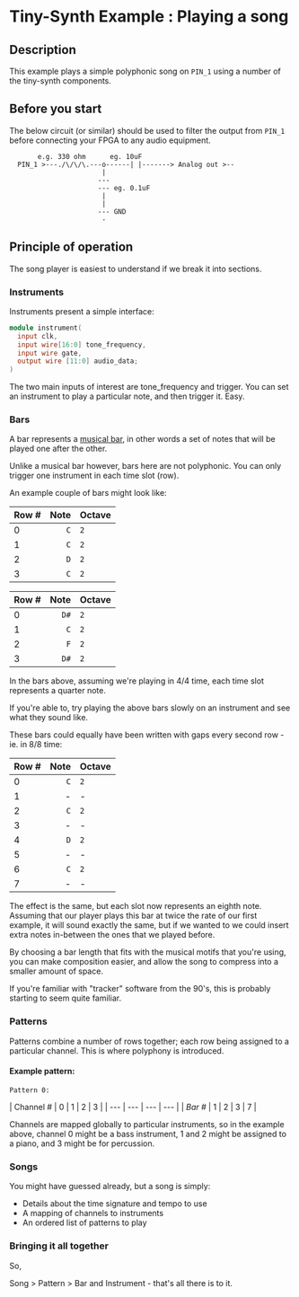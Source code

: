 # Tiny-Synth Example : Playing a song

## Description

This example plays a simple polyphonic song on `PIN_1` using a number of the tiny-synth components.

## Before you start

The below circuit (or similar) should be used to filter the output from `PIN_1` before connecting your FPGA to any audio equipment.

```      
       e.g. 330 ohm      eg. 10uF
  PIN_1 >---./\/\/\.---o------| |-------> Analog out >--
                       |
                      ---
                      --- eg. 0.1uF
                       |
                       |
                      --- GND
                       -                 
```

## Principle of operation

The song player is easiest to understand if we break it into sections.

### Instruments

Instruments present a simple interface:

```verilog
module instrument(
  input clk,
  input wire[16:0] tone_frequency,
  input wire gate,
  output wire [11:0] audio_data;
)
```

The two main inputs of interest are tone_frequency and trigger. You can set an instrument to play a particular note, and then trigger it. Easy.

### Bars

A bar represents a [musical bar](https://en.wikipedia.org/wiki/Bar_(music)), in other words a set of notes that will be played one after the other.

Unlike a musical bar however, bars here are not polyphonic.  You can only trigger one instrument in each time slot (row).

An example couple of bars might look like:

| Row # | Note | Octave |
| --- | ---: | --- |
|0 | `C`  | `2` |
|1 | `C`  | `2` |
|2 | `D`  | `2` |
|3 | `C`  | `2` |

| Row # | Note | Octave |
| --- | ---: | --- |
|0 | `D#` | `2` |
|1 | `C`  | `2` |
|2 | `F`  | `2` |
|3 | `D#` | `2` |

In the bars above, assuming we're playing in 4/4 time, each time slot represents a quarter note.

If you're able to, try playing the above bars slowly on an instrument and see what they sound like.

These bars could equally have been written with gaps every second row - ie. in 8/8 time:

| Row # | Note | Octave |
| --- | ---: | --- |
|0 | `C`  | `2` |
|1 | - | - |
|2 | `C`  | `2` |
|3 | - | - |
|4 | `D`  | `2` |
|5 | - | - |
|6 | `C`  | `2` |
|7 | - | - |

The effect is the same, but each slot now represents an eighth note.  Assuming that our player plays this bar at twice the rate of our first example, it will sound exactly the same, but if we wanted to we could insert extra notes in-between the ones that we played before.

By choosing a bar length that fits with the musical motifs that you're using, you can make composition easier, and allow the song to compress into a smaller amount of space.

If you're familiar with "tracker" software from the 90's, this is probably starting to seem quite familiar.

### Patterns

Patterns combine a number of rows together; each row being assigned to a particular channel.  This is where polyphony is introduced.

#### Example pattern:

`Pattern 0:`

| Channel # | 0 | 1 | 2 | 3 |
| --- | --- | --- | --- |
| *Bar #* | 1 | 2 | 3 | 7 |

Channels are mapped globally to particular instruments, so in the example above, channel 0 might be a bass instrument, 1 and 2 might be assigned to a piano, and 3 might be for percussion.

### Songs

You might have guessed already, but a song is simply:

* Details about the time signature and tempo to use
* A mapping of channels to instruments
* An ordered list of patterns to play

### Bringing it all together

So,

Song > Pattern > Bar and Instrument - that's all there is to it.
